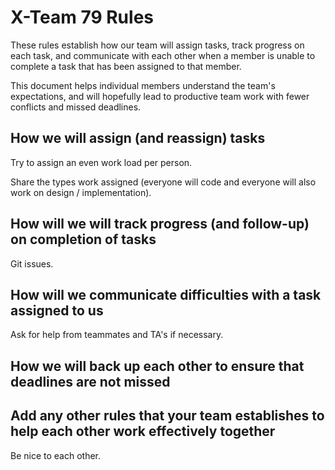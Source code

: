 # X-Team 79 Rules

These rules establish how our team will assign tasks,
track progress on each task, and communicate with each other 
when a member is unable to complete a task that has been assigned to that member.

This document helps individual members understand the team's expectations,
and will hopefully lead to productive team work with fewer conflicts
and missed deadlines.

## How we will assign (and reassign) tasks
Try to assign an even work load per person. 

Share the types work assigned (everyone will code and everyone will also work on design / implementation).


## How will we will track progress (and follow-up) on completion of tasks
Git issues.


## How will we communicate difficulties with a task assigned to us
Ask for help from teammates and TA's if necessary.


## How we will back up each other to ensure that deadlines are not missed



## Add any other rules that your team establishes to help each other work effectively together
Be nice to each other. 


